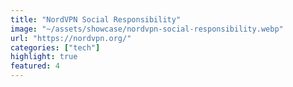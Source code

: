 ```yaml
---
title: "NordVPN Social Responsibility"
image: "~/assets/showcase/nordvpn-social-responsibility.webp"
url: "https://nordvpn.org/"
categories: ["tech"]
highlight: true
featured: 4
---
```

